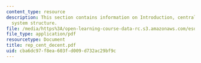 ```yaml
---
content_type: resource
description: This section contains information on Introduction, centralized and decentralized
  system structure.
file: /media/https%3A/open-learning-course-data-rc.s3.amazonaws.com/esd-342-advanced-system-architecture-spring-2006/cba6dc97f8ea603fd009d732ac29bf9c_rep_cent_decent.pdf
file_type: application/pdf
resourcetype: Document
title: rep_cent_decent.pdf
uid: cba6dc97-f8ea-603f-d009-d732ac29bf9c
---
```

